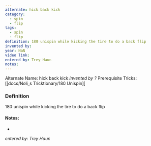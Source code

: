 ```yaml
---
alternate: hick back kick
category:
  - spin
  - flip
tags:
  - spin
  - flip
definition: 180 unispin while kicking the tire to do a back flip
invented by: 
year: NaN
video link: 
entered by: Trey Haun
notes: 
---
```

Alternate Name: hick back kick
*Invented by ?*
Prerequisite Tricks: [[docs/Noli_s Tricktionary/180 Unispin]]

### Definition
180 unispin while kicking the tire to do a back flip


#### Notes:
- 
*entered by: Trey Haun*
